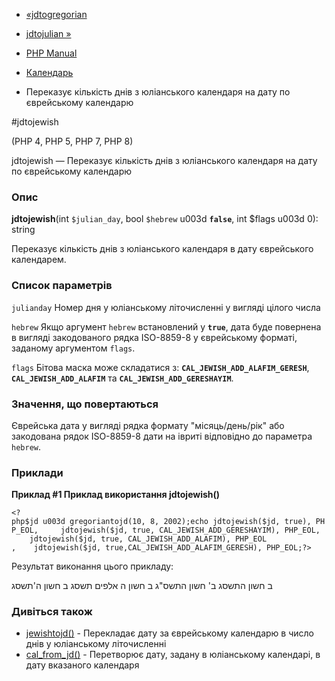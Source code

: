 - [«jdtogregorian](function.jdtogregorian.md)
- [jdtojulian »](function.jdtojulian.md)

- [PHP Manual](index.md)
- [Календарь](ref.calendar.md)
- Переказує кількість днів з юліанського календаря на дату по
єврейському календарю

#jdtojewish

(PHP 4, PHP 5, PHP 7, PHP 8)

jdtojewish — Переказує кількість днів з юліанського календаря на дату по
єврейському календарю

### Опис

**jdtojewish**(int `$julian_day`, bool `$hebrew` u003d **`false`**, int
$flags u003d 0): string

Переказує кількість днів з юліанського календаря в дату єврейського
календарем.

### Список параметрів

`julianday`
Номер дня у юліанському літочисленні у вигляді цілого числа

`hebrew`
Якщо аргумент `hebrew` встановлений у **`true`**, дата буде повернена в
вигляді закодованого рядка ISO-8859-8 у єврейському форматі, заданому
аргументом `flags`.

`flags`
Бітова маска може складатися з: **`CAL_JEWISH_ADD_ALAFIM_GERESH`**,
**`CAL_JEWISH_ADD_ALAFIM`** та **`CAL_JEWISH_ADD_GERESHAYIM`**.

### Значення, що повертаються

Єврейська дата у вигляді рядка формату "місяць/день/рік" або закодована
рядок ISO-8859-8 дати на івриті відповідно до параметра `hebrew`.

### Приклади

**Приклад #1 Приклад використання **jdtojewish()****

` <?php$jd u003d gregoriantojd(10, 8, 2002);echo jdtojewish($jd, true), PHP_EOL,     jdtojewish($jd, true, CAL_JEWISH_ADD_GERESHAYIM), PHP_EOL,     jdtojewish($jd, true, CAL_JEWISH_ADD_ALAFIM), PHP_EOL ,    jdtojewish($jd, true,CAL_JEWISH_ADD_ALAFIM_GERESH), PHP_EOL;?> `

Результат виконання цього прикладу:

ב חשון התשסג
ב' חשון התשס"ג
ב חשון ה אלפים תשסג
ב חשון ה'תשסג

### Дивіться також

- [jewishtojd()](function.jewishtojd.md) - Перекладає дату за
єврейському календарю в число днів у юліанському літочисленні
- [cal_from_jd()](function.cal-from-jd.md) - Перетворює дату,
задану в юліанському календарі, в дату вказаного календаря
